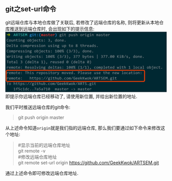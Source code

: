 ## **git之set-url命令**
git远端仓库与本地仓库做了关联后, 若修改了远端仓库的名称, 则将更新从本地仓库推送到远端仓库时, 会出现如下的提示信息:
![更新git远端仓库地址提示](./git-set-url.jpg)
即提示你远端仓库已经移动了, 请使用新位置, 并给出新位置的地址.

我们平时推送远端仓库的git命令:
> git push origin master

从上述命令知道`origin`就是我们指的远端仓库, 那么我们要通过如下命令来修改这个地址:
> #显示当前的远端仓库地址<br>
> git remote -v<br>
> #修改远端仓库地址<br>
> git remote set-url origin https://github.com/GeekKwok/ARTSEM.git

通过上述命令即可修改远端仓库地址.
